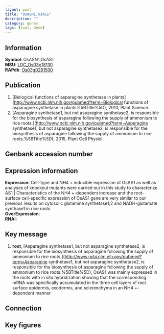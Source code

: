 ```yaml
---
layout: post
title: "OsASN1,OsAS1"
description: ""
category: genes
tags: [root, Gene]
---
```


## Information
__Symbol__: OsASN1,OsAS1  
__MSU__: [LOC_Os03g18130](http://rice.plantbiology.msu.edu/cgi-bin/ORF_infopage.cgi?orf=LOC_Os03g18130)  
__RAPdb__: [Os03g0291500](http://rapdb.dna.affrc.go.jp/viewer/gbrowse_details/irgsp1?name=Os03g0291500)  

## Publication
1. [Biological functions of asparagine synthetase in plants](http://www.ncbi.nlm.nih.gov/pubmed?term=Biological functions of asparagine synthetase in plants%5BTitle%5D), 2010, Plant Science.
2. [Asparagine synthetase1, but not asparagine synthetase2, is responsible for the biosynthesis of asparagine following the supply of ammonium to rice roots.](http://www.ncbi.nlm.nih.gov/pubmed?term=Asparagine synthetase1, but not asparagine synthetase2, is responsible for the biosynthesis of asparagine following the supply of ammonium to rice roots.%5BTitle%5D), 2015, Plant Cell Physiol.

## Genbank accession number

## Expression information
__Expression__: Cell-type and NH4 + inducible expression of OsAS1 as well as analyses of knockout mutants were carried out in this study to characterize AS1 |  Characteristics of the NH4 +-dependent increase and the root-surface cell-specific expression of OsAS1 gene are very similar to our previous results on cytosolic glutamine synthetase1;2 and NADH-glutamate synthase1 in rice roots  
__OverExpression__:  
__RNAi__:  

## Key message
1. __root__, [Asparagine synthetase1, but not asparagine synthetase2, is responsible for the biosynthesis of asparagine following the supply of ammonium to rice roots.](http://www.ncbi.nlm.nih.gov/pubmed?term=Asparagine synthetase1, but not asparagine synthetase2, is responsible for the biosynthesis of asparagine following the supply of ammonium to rice roots.%5BTitle%5D),  OsAS1 was mainly expressed in the roots with in situ hybridization showing that the corresponding mRNA was specifically accumulated in the three cell layers of root surface epidermis, exodermis, and sclerenchyma in an NH4 +-dependent manner

## Connection

## Key figures


